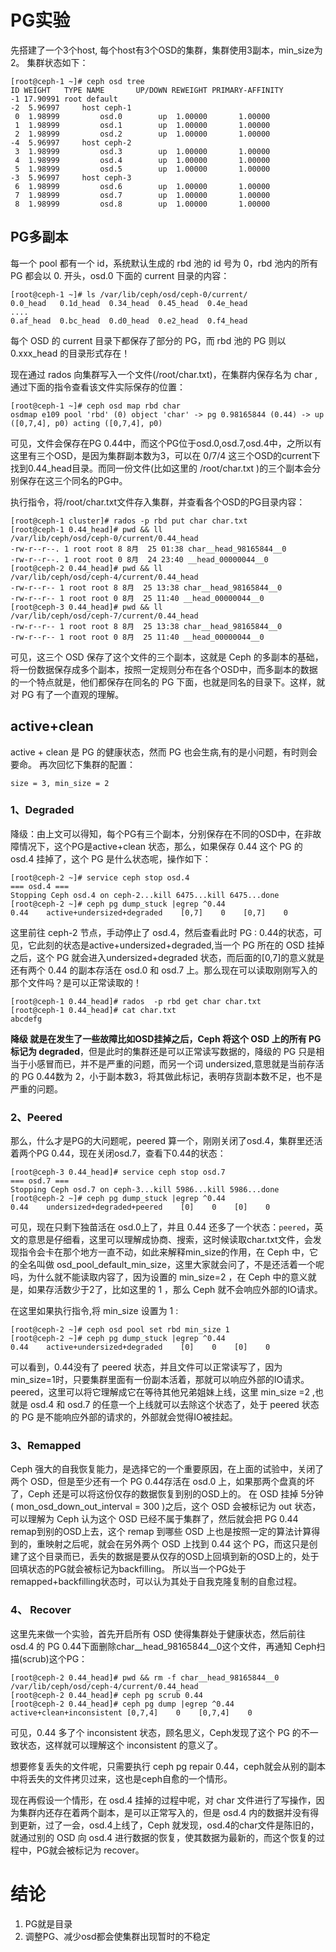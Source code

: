 # PG实验
先搭建了一个3个host, 每个host有3个OSD的集群，集群使用3副本，min_size为2。
集群状态如下：
```
[root@ceph-1 ~]# ceph osd tree
ID WEIGHT   TYPE NAME       UP/DOWN REWEIGHT PRIMARY-AFFINITY 
-1 17.90991 root default                                      
-2  5.96997     host ceph-1                                   
 0  1.98999         osd.0        up  1.00000       1.00000 
 1  1.98999         osd.1        up  1.00000       1.00000 
 2  1.98999         osd.2        up  1.00000       1.00000 
-4  5.96997     host ceph-2                                   
 3  1.98999         osd.3        up  1.00000       1.00000 
 4  1.98999         osd.4        up  1.00000       1.00000
 5  1.98999         osd.5        up  1.00000       1.00000 
-3  5.96997     host ceph-3                                   
 6  1.98999         osd.6        up  1.00000       1.00000 
 7  1.98999         osd.7        up  1.00000       1.00000 
 8  1.98999         osd.8        up  1.00000       1.00000
 ```
## PG多副本
每一个 pool 都有一个 id，系统默认生成的 rbd 池的 id 号为 0，rbd 池内的所有 PG 都会以 0. 开头，osd.0 下面的 current 目录的内容：
```
[root@ceph-1 ~]# ls /var/lib/ceph/osd/ceph-0/current/
0.0_head   0.1d_head  0.34_head  0.45_head  0.4e_head 
....
0.af_head  0.bc_head  0.d0_head  0.e2_head  0.f4_head
```
每个 OSD 的 current 目录下都保存了部分的 PG，而 rbd 池的 PG 则以 0.xxx_head 的目录形式存在！

现在通过 rados 向集群写入一个文件(/root/char.txt)，在集群内保存名为 char ,通过下面的指令查看该文件实际保存的位置：
```
[root@ceph-1 ~]# ceph osd map rbd char
osdmap e109 pool 'rbd' (0) object 'char' -> pg 0.98165844 (0.44) -> up ([0,7,4], p0) acting ([0,7,4], p0)
```
可见，文件会保存在PG 0.44中，而这个PG位于osd.0,osd.7,osd.4中，之所以有这里有三个OSD，是因为集群副本数为3，可以在 0/7/4 这三个OSD的current下找到0.44_head目录。而同一份文件(比如这里的 /root/char.txt )的三个副本会分别保存在这三个同名的PG中。

执行指令，将/root/char.txt文件存入集群，并查看各个OSD的PG目录内容：
```
[root@ceph-1 cluster]# rados -p rbd put char char.txt 
[root@ceph-1 0.44_head]# pwd && ll
/var/lib/ceph/osd/ceph-0/current/0.44_head
-rw-r--r--. 1 root root 8 8月  25 01:38 char__head_98165844__0
-rw-r--r--. 1 root root 0 8月  24 23:40 __head_00000044__0
[root@ceph-2 0.44_head]# pwd && ll
/var/lib/ceph/osd/ceph-4/current/0.44_head
-rw-r--r-- 1 root root 8 8月  25 13:38 char__head_98165844__0
-rw-r--r-- 1 root root 0 8月  25 11:40 __head_00000044__0
[root@ceph-3 0.44_head]# pwd && ll
/var/lib/ceph/osd/ceph-7/current/0.44_head
-rw-r--r-- 1 root root 8 8月  25 13:38 char__head_98165844__0
-rw-r--r-- 1 root root 0 8月  25 11:40 __head_00000044__0
```
可见，这三个 OSD 保存了这个文件的三个副本，这就是 Ceph 的多副本的基础，将一份数据保存成多个副本，按照一定规则分布在各个OSD中，而多副本的数据的一个特点就是，他们都保存在同名的 PG 下面，也就是同名的目录下。这样，就对 PG 有了一个直观的理解。

## active+clean 

active + clean 是 PG 的健康状态，然而 PG 也会生病,有的是小问题，有时则会要命。
再次回忆下集群的配置：
```
size = 3, min_size = 2
```
### 1、Degraded

降级：由上文可以得知，每个PG有三个副本，分别保存在不同的OSD中，在非故障情况下，这个PG是active+clean 状态，那么，如果保存 0.44 这个 PG 的 osd.4 挂掉了，这个 PG 是什么状态呢，操作如下：
```
[root@ceph-2 ~]# service ceph stop osd.4
=== osd.4 === 
Stopping Ceph osd.4 on ceph-2...kill 6475...kill 6475...done
[root@ceph-2 ~]# ceph pg dump_stuck |egrep ^0.44
0.44    active+undersized+degraded    [0,7]    0    [0,7]    0
```
这里前往 ceph-2 节点，手动停止了 osd.4，然后查看此时 PG : 0.44的状态，可见，它此刻的状态是active+undersized+degraded,当一个 PG 所在的 OSD 挂掉之后，这个 PG 就会进入undersized+degraded 状态，而后面的[0,7]的意义就是还有两个 0.44 的副本存活在 osd.0 和 osd.7 上。那么现在可以读取刚刚写入的那个文件吗？是可以正常读取的！
```
[root@ceph-1 0.44_head]# rados  -p rbd get char char.txt
[root@ceph-1 0.44_head]# cat char.txt 
abcdefg
```
**降级 就是在发生了一些故障比如OSD挂掉之后，Ceph 将这个 OSD 上的所有 PG 标记为 degraded**，但是此时的集群还是可以正常读写数据的，降级的 PG 只是相当于小感冒而已，并不是严重的问题，而另一个词 undersized,意思就是当前存活的 PG 0.44数为 2，小于副本数3，将其做此标记，表明存货副本数不足，也不是严重的问题。

### 2、Peered

那么，什么才是PG的大问题呢，peered 算一个，刚刚关闭了osd.4，集群里还活着两个PG 0.44，现在关闭osd.7，查看下0.44的状态：
```
[root@ceph-3 0.44_head]# service ceph stop osd.7
=== osd.7 === 
Stopping Ceph osd.7 on ceph-3...kill 5986...kill 5986...done
[root@ceph-2 ~]# ceph pg dump_stuck |egrep ^0.44
0.44    undersized+degraded+peered    [0]    0    [0]    0
```
可见，现在只剩下独苗活在 osd.0上了，并且 0.44 还多了一个状态：`peered`，英文的意思是仔细看，这里可以理解成协商、搜索，这时候读取char.txt文件，会发现指令会卡在那个地方一直不动，如此来解释min_size的作用，在 Ceph 中，它的全名叫做 osd_pool_default_min_size，这里大家就会问了，不是还活着一个呢吗，为什么就不能读取内容了，因为设置的 min_size=2 ，在 Ceph 中的意义就是，如果存活数少于2了，比如这里的 1 ，那么 Ceph 就不会响应外部的IO请求。

在这里如果执行指令,将 min_size 设置为 1 :
```
[root@ceph-2 ~]# ceph osd pool set rbd min_size 1
[root@ceph-2 ~]# ceph pg dump_stuck |egrep ^0.44
0.44    active+undersized+degraded    [0]    0    [0]    0
```
可以看到，0.44没有了 peered 状态，并且文件可以正常读写了，因为min_size=1时，只要集群里面有一份副本活着，那就可以响应外部的IO请求。
peered，这里可以将它理解成它在等待其他兄弟姐妹上线，这里 min_size =2 ,也就是 osd.4 和 osd.7 的任意一个上线就可以去除这个状态了，处于 peered 状态的 PG 是不能响应外部的请求的，外部就会觉得IO被挂起。

### 3、Remapped
Ceph 强大的自我恢复能力，是选择它的一个重要原因，在上面的试验中，关闭了两个 OSD，但是至少还有一个 PG 0.44存活在 osd.0 上，如果那两个盘真的坏了，Ceph 还是可以将这份仅存的数据恢复到别的OSD上的。
在 OSD 挂掉 5分钟 ( mon_osd_down_out_interval = 300 )之后，这个 OSD 会被标记为 out 状态，可以理解为 Ceph 认为这个 OSD 已经不属于集群了，然后就会把 PG 0.44 remap到别的OSD上去，这个 remap 到哪些 OSD 上也是按照一定的算法计算得到的，重映射之后呢，就会在另外两个 OSD 上找到 0.44 这个 PG，而这只是创建了这个目录而已，丢失的数据是要从仅存的OSD上回填到新的OSD上的，处于回填状态的PG就会被标记为backfilling。
所以当一个PG处于remapped+backfilling状态时，可以认为其处于自我克隆复制的自愈过程。

### 4、 Recover
这里先来做一个实验，首先开启所有 OSD 使得集群处于健康状态，然后前往 osd.4 的 PG 0.44下面删除char__head_98165844__0这个文件，再通知 Ceph扫描(scrub)这个PG：
```
[root@ceph-2 0.44_head]# pwd && rm -f char__head_98165844__0 
/var/lib/ceph/osd/ceph-4/current/0.44_head
[root@ceph-2 0.44_head]# ceph pg scrub 0.44
[root@ceph-2 0.44_head]# ceph pg dump |egrep ^0.44
active+clean+inconsistent [0,7,4]    0    [0,7,4]    0
```
可见，0.44 多了个 inconsistent 状态，顾名思义，Ceph发现了这个 PG 的不一致状态，这样就可以理解这个 inconsistent 的意义了。

想要修复丢失的文件呢，只需要执行 ceph pg repair 0.44，ceph就会从别的副本中将丢失的文件拷贝过来，这也是ceph自愈的一个情形。

现在再假设一个情形，在 osd.4 挂掉的过程中呢，对 char 文件进行了写操作，因为集群内还存在着两个副本，是可以正常写入的，但是 osd.4 内的数据并没有得到更新，过了一会，osd.4上线了，Ceph 就发现，osd.4的char文件是陈旧的，就通过别的 OSD 向 osd.4 进行数据的恢复，使其数据为最新的，而这个恢复的过程中，PG就会被标记为 recover。

# 结论
1. PG就是目录
2. 调整PG、减少osd都会使集群出现暂时的不稳定